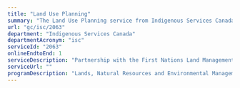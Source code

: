 ```yaml
---
title: "Land Use Planning"
summary: "The Land Use Planning service from Indigenous Services Canada is available end-to-end online, according to the GC Service Inventory."
url: "gc/isc/2063"
department: "Indigenous Services Canada"
departmentAcronym: "isc"
serviceId: "2063"
onlineEndtoEnd: 1
serviceDescription: "Partnership with the First Nations Land Management Resource Centre and National Aboriginal Land Managers Association for land use planning."
serviceUrl: ""
programDescription: "Lands, Natural Resources and Environmental Management"
---
```

